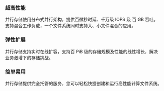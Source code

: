 

### 超高性能

并行存储使用分布式并行架构，提供百微秒时延、千万级 IOPS 及 百 GB 吞吐。支持混合工作负载，一个文件系统同时支持大、小文件混合的应用。

### 弹性扩展

并行存储支持实时在线扩容，支持百 PiB 级的存储规模及性能的线性增长，解决业务激增下的存储挑战。

### 简单易用

并行存储提供完全托管的服务，您可以轻松快捷创建和运行高性能计算文件系统。

